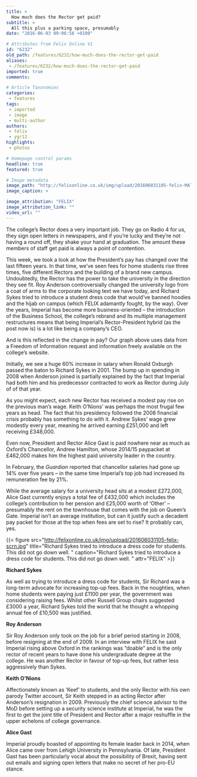 ```yaml
---
title: >
  How much does the Rector get paid?
subtitle: >
  All this plus a parking space, presumably
date: "2016-06-03 09:06:56 +0100"

# Attributes from Felix Online V1
id: "6232"
old_path: /features/6232/how-much-does-the-rector-get-paid
aliases:
 - /features/6232/how-much-does-the-rector-get-paid
imported: true
comments:

# Article Taxonomies
categories:
 - features
tags:
 - imported
 - image
 - multi-author
authors:
 - felix
 - ygr12
highlights:
 - photos

# Homepage control params
headline: true
featured: true

# Image metadata
image_path: "http://felixonline.co.uk/img/upload/201606031105-felix-MATTIN.jpg"
image_caption: >

image_attribution: "FELIX"
image_attribution_link: ""
video_url: ""
---
```


The college’s Rector does a very important job. They go on Radio 4 for us, they sign open letters in newspapers, and if you’re lucky and they’re not having a round off, they shake your hand at graduation. The amount these members of staff get paid is always a point of contention.

This week, we took a look at how the President’s pay has changed over the last fifteen years. In that time, we’ve seen fees for home students rise three times, five different Rectors and the building of a brand new campus. Undoubtedly, the Rector has the power to take the university in the direction they see fit. Roy Anderson controversially changed the university logo from a coat of arms to the corporate looking text we have today, and Richard Sykes tried to introduce a student dress code that would’ve banned hoodies and the hijab on campus (which FELIX adamantly fought, by the way). Over the years, Imperial has become more business-oriented – the introduction of the Business School, the college’s rebrand and its multiple management restructures means that being Imperial’s Rector-President hybrid (as the post now is) is a lot like being a company’s CEO.

And is this reflected in the change in pay? Our graph above uses data from a Freedom of Information request and information freely available on the college’s website.

Initially, we see a huge 60% increase in salary when Ronald Oxburgh passed the baton to Richard Sykes in 2001. The bump up in spending in 2008 when Anderson joined is partially explained by the fact that Imperial had both him and his predecessor contracted to work as Rector during July of of that year.

As you might expect, each new Rector has received a modest pay rise on the previous man’s wage. Keith O’Nions’ was perhaps the most frugal few years as head. The fact that his presidency followed the 2008 financial crisis probably has something to do with it. Andrew Sykes’ wage grew modestly every year, meaning he arrived earning £251,000 and left receiving £348,000.

Even now, President and Rector Alice Gast is paid nowhere near as much as Oxford’s Chancellor, Andrew Hamilton, whose 2014/15 paypacket at £462,000 makes him the highest paid university leader in the country.

In February, the _Guardian_ reported that chancellor salaries had gone up 14% over five years – in the same time Imperial’s top job had increased its remuneration fee by 21%.

While the average salary for a university head sits at a modest £272,000, Alice Gast currently enjoys a total fee of £432,000 which includes the college’s contribution to her pension and £25,000 worth of ‘Other’ – presumably the rent on the townhouse that comes with the job on Queen’s Gate. Imperial isn’t an average institution, but can it justify such a decadent pay packet for those at the top when fees are set to rise? It probably can, yes.

{{< figure src="http://felixonline.co.uk/img/upload/201606031105-felix-scrn.jpg" title="Richard Sykes tried to introduce a dress code for students. This did not go down well. " caption="Richard Sykes tried to introduce a dress code for students. This did not go down well. " attr="FELIX" >}}

**Richard Sykes**

As well as trying to introduce a dress code for students, Sir Richard was a long-term advocate for increasing top-up fees. Back in the noughties, when home students were paying just £1100 per year, the government was considering raising fees. Whilst other Russell Group chairs suggested £3000 a year, Richard Sykes told the world that he thought a whopping annual fee of £10,500 was justified.

**Roy Anderson**

Sir Roy Anderson only took on the job for a brief period starting in 2008, before resigning at the end of 2009. In an interview with FELIX he said Imperial rising above Oxford in the rankings was “doable” and is the only rector of recent years to have done his undergraduate degree at the college.
He was another Rector in favour of top-up fees, but rather less aggressively than Sykes.

**Keith O’Nions**

Affectionately known as ‘Keef’ to students, and the only Rector with his own parody Twitter account, Sir Keith stepped in as acting Rector after Anderson’s resignation in 2009. Previously the chief science advisor to the MoD before setting up a security science institute at Imperial, he was the first to get the joint title of President and Rector after a major reshuffle in the upper echelons of college governance.

**Alice Gast**

Imperial proudly boasted of appointing its female leader back in 2014, when Alice came over from Lehigh University in Pennsylvania. Of late, President Gast has been particularly vocal about the possibility of Brexit, having sent out emails and signing open letters that make no secret of her pro-EU stance.
